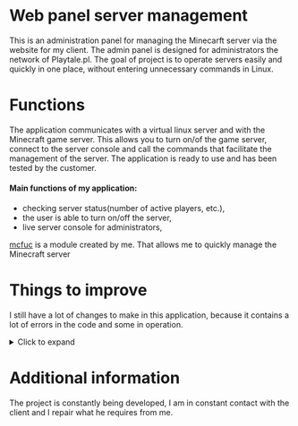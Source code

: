 # Web panel server management
This is an administration panel for managing the Minecarft server via the website for my client.
The admin panel is designed for administrators the network of Playtale.pl. 
The goal of project is to operate servers easily and quickly in one place, without entering unnecessary commands in Linux.



# Functions
The application communicates with a virtual linux server and with the Minecraft game server. 
This allows you to turn on/of the game server, connect to the server console and call the commands that facilitate the management of the server.
The application is ready to use and has been tested by the customer.

#### Main functions of my application:
 - checking server status(number of active players, etc.),
 - the user is able to turn on/off the server,
 - live server console for administrators,

[mcfuc](https://github.com/xNykram/flask_project/blob/master/mcfuc.py) is a module created by me. That allows me to quickly manage the Minecraft server

# Things to improve
I still have a lot of changes to make in this application, because it contains a lot of errors in the code and some in operation.

<details>
  <summary>Click to expand</summary>
   1. back to main page,
   2. read server information from database,
   3. more flash messages instead print,
   4. list of players on console page 
   5. recreate ajax script 
   6. more...
</details>

# Additional information

The project is constantly being developed, I am in constant contact with the client and I repair what he requires from me. 